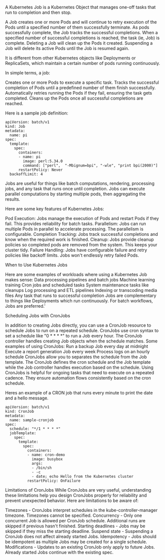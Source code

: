 

A Kubernetes Job is a Kubernetes Object that manages one-off tasks that run to completion and then stop. 

A Job creates one or more Pods and will continue to retry execution of the Pods until a specified number of them successfully terminate. As pods successfully complete, the Job tracks the successful completions. When a specified number of successful completions is reached, the task (ie, Job) is complete. Deleting a Job will clean up the Pods it created. Suspending a Job will delete its active Pods until the Job is resumed again.

It is different from other Kubernetes objects like Deployments or ReplicaSets, which maintain a certain number of pods running continuously.

In simple terms, a job:

Creates one or more Pods to execute a specific task.
Tracks the successful completion of Pods until a predefined number of them finish successfully.
Automatically retries running the Pods if they fail, ensuring the task gets completed.
Cleans up the Pods once all successful completions are reached.

Here is a sample job definition:

```
apiVersion: batch/v1
kind: Job
metadata:
  name: pi
spec:
  template:
    spec:
      containers:
      - name: pi
        image: perl:5.34.0
        command: ["perl",  "-Mbignum=bpi", "-wle", "print bpi(2000)"]
      restartPolicy: Never
  backoffLimit: 4
```
Jobs are useful for things like batch computations, rendering, processing jobs, and any task that runs once until completion. Jobs can execute parallel computations by starting multiple pods, then aggregating the results.

Here are some key features of Kubernetes Jobs:

Pod Execution: Jobs manage the execution of Pods and restart Pods if they fail. This provides reliability for batch tasks.
Parallelism: Jobs can run multiple Pods in parallel to accelerate processing. The parallelism is configurable.
Completion Tracking: Jobs track successful completions and know when the required work is finished.
Cleanup: Jobs provide cleanup policies so completed pods are removed from the system. This keeps your cluster tidy.
Failure Handling: Jobs have configurable failure and retry policies like backoff limits. Jobs won't endlessly retry failed Pods.

When to Use Kubernetes Jobs

Here are some examples of workloads where using a Kubernetes Job makes sense:
Data processing pipelines and batch jobs
Machine learning training
Cron jobs and scheduled tasks
System maintenance tasks like cleanups
Log processing and ETL pipelines
Indexing or transcoding media files
Any task that runs to successful completion
Jobs are complementary to things like Deployments which run continuously. For batch workflows, Jobs are preferred.'

Scheduling Jobs with CronJobs

In addition to creating Jobs directly, you can use a CronJob resource to schedule Jobs to run on a repeated schedule.
CronJobs use cron syntax to set a schedule like "0 * * * *" to run a Job every hour. The CronJob controller handles creating Job objects when the schedule matches.
Some examples of using CronJobs:
Run a backup Job every day at midnight
Execute a report generation Job every week
Process logs on an hourly schedule
CronJobs allow you to separates the schedule from the Job template. The CronJob defines the cron schedule and the Job template while the Job controller handles execution based on the schedule.
Using CronJobs is helpful for ongoing tasks that need to execute on a repeated cadence. They ensure automation flows consistently based on the cron schedule.

Heres an example of a CRON job that runs every minute to print the date and a hello message.

```
apiVersion: batch/v1
kind: CronJob
metadata:
  name: sample-cronjob
spec:
  schedule: "*/1 * * * *"
  jobTemplate:
    spec:
      template:
        spec:
          containers:
          - name: cron-demo
            image: busybox
            args:
            - /bin/sh
            - -c
            - date; echo Hello from the Kubernetes cluster
          restartPolicy: OnFailure
```

Limitations of CronJobs
While CronJobs are very useful, understanding these limitations help you design CronJobs properly for reliability and prevent unexpected behavior. Here are limitations to be aware of:

Timezones - CronJobs interpret schedules in the kube-controller-manager timezone. Timezones cannot be specified.
Concurrency - Only one concurrent Job is allowed per CronJob schedule. Additional runs are skipped if previous hasn't finished.
Starting deadlines - Jobs may be skipped if they miss the starting deadline.
Suspend state - Suspending a CronJob does not affect already started Jobs.
Idempotency - Jobs should be idempotent as multiple Jobs may be created for a single schedule.
Modifications - Updates to an existing CronJob only apply to future Jobs. Already started Jobs continue with the existing spec.
